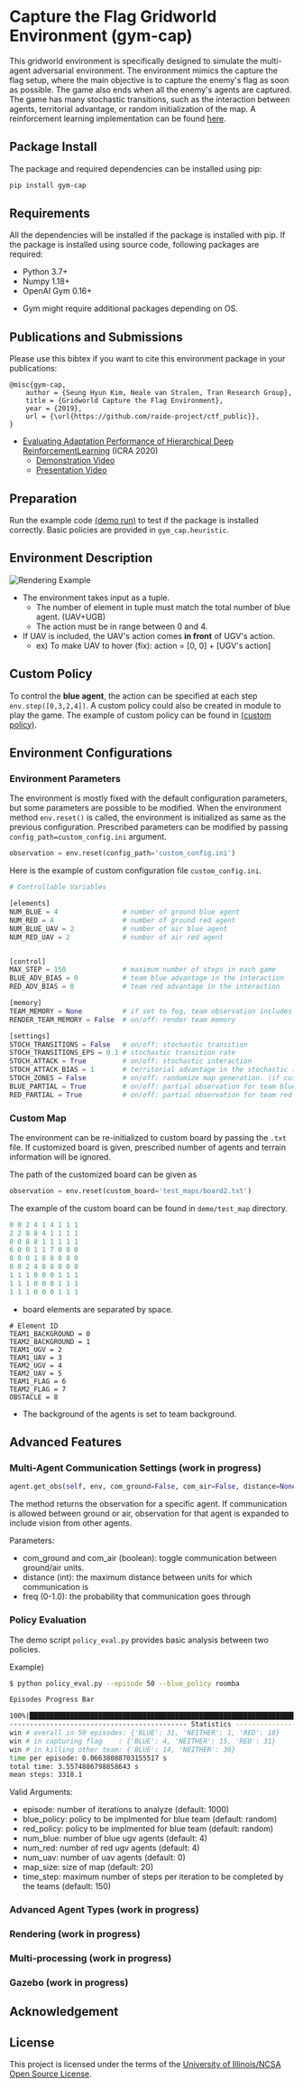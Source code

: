 # Capture the Flag Gridworld Environment (gym-cap)

This gridworld environment is specifically designed to simulate the multi-agent adversarial environment.
The environment mimics the capture the flag setup, where the main objective is to capture the enemy's flag as soon as possible.
The game also ends when all the enemy's agents are captured.
The game has many stochastic transitions, such as the interaction between agents, territorial advantage, or random initialization of the map.
A reinforcement learning implementation can be found [here](https://github.com/raide-project/ctf_RL).

## Package Install

The package and required dependencies can be installed using pip:

``` sh
pip install gym-cap
```

## Requirements

All the dependencies will be installed if the package is installed with pip.
If the package is installed using source code, following packages are required:

- Python 3.7+
- Numpy 1.18+
- OpenAI Gym 0.16+

* Gym might require additional packages depending on OS.

## Publications and Submissions

Please use this bibtex if you want to cite this environment package in your publications:

```
@misc{gym-cap,
    author = {Seung Hyun Kim, Neale van Stralen, Tran Research Group},
    title = {Gridworld Capture the Flag Environment},
    year = {2019},
    url = {\url{https://github.com/raide-project/ctf_public}},
}
```

- [Evaluating Adaptation Performance of Hierarchical Deep ReinforcementLearning]() (ICRA 2020)
    - [Demonstration Video]()
    - [Presentation Video]()

## Preparation

Run the example code [(demo run)](demo/test.py) to test if the package is installed correctly.
Basic policies are provided in `gym_cap.heuristic`.

## Environment Description

![Rendering Example](figures/rendering_example.png)

- The environment takes input as a tuple.
    - The number of element in tuple must match the total number of blue agent. (UAV+UGB)
    - The action must be in range between 0 and 4.
- If UAV is included, the UAV's action comes __in front__ of UGV's action.
    - ex) To make UAV to hover (fix): action = [0, 0] + [UGV's action]

## Custom Policy

To control the __blue agent__, the action can be specified at each step `env.step([0,3,2,4])`.
A custom policy could also be created in module to play the game. 
The example of custom policy can be found in [(custom policy)](demo/demo_policy.py).

## Environment Configurations

### Environment Parameters

The environment is mostly fixed with the default configuration parameters, but some parameters are possible to be modified.
When the environment method `env.reset()` is called, the environment is initialized as same as the previous configuration.
Prescribed parameters can be modified by passing `config_path=custom_config.ini` argument.

``` py
observation = env.reset(config_path='custom_config.ini')
```

Here is the example of custom configuration file `custom_config.ini`.

``` py
# Controllable Variables

[elements]
NUM_BLUE = 4                # number of ground blue agent
NUM_RED = 4                 # number of ground red agent
NUM_BLUE_UAV = 2            # number of air blue agent
NUM_RED_UAV = 2             # number of air red agent


[control]
MAX_STEP = 150              # maximum number of steps in each game
BLUE_ADV_BIAS = 0           # team blue advantage in the interaction
RED_ADV_BIAS = 0            # team red advantage in the interaction

[memory]
TEAM_MEMORY = None          # if set to fog, team observation includes previously visited static environment
RENDER_TEAM_MEMORY = False  # on/off: render team memory

[settings]
STOCH_TRANSITIONS = False   # on/off: stochastic transition
STOCH_TRANSITIONS_EPS = 0.1 # stochastic transition rate
STOCH_ATTACK = True         # on/off: stochastic interaction
STOCH_ATTACK_BIAS = 1       # territorial advantage in the stochastic interaction
STOCH_ZONES = False         # on/off: randomize map generation. (if custom_board is give, this parameter is ignored)
BLUE_PARTIAL = True         # on/off: partial observation for team blue
RED_PARTIAL = True          # on/off: partial observation for team red
```

### Custom Map

The environment can be re-initialized to custom board by passing the `.txt` file.
If customized board is given, prescribed number of agents and terrain information will be ignored.

The path of the customized board can be given as
```py
observation = env.reset(custom_board='test_maps/board2.txt')
```

The example of the custom board can be found in `demo/test_map` directory.
```py
0 0 2 4 1 4 1 1 1
2 2 8 8 4 1 1 1 1
0 0 8 8 1 1 1 1 1
6 0 0 1 1 7 0 0 0
0 0 0 1 8 8 0 0 0
0 0 2 4 8 8 0 0 0
1 1 1 0 0 0 1 1 1
1 1 1 0 0 0 1 1 1
1 1 1 0 0 0 1 1 1
```

* board elements are separated by space.

```
# Element ID
TEAM1_BACKGROUND = 0
TEAM2_BACKGROUND = 1
TEAM1_UGV = 2
TEAM1_UAV = 3
TEAM2_UGV = 4
TEAM2_UAV = 5
TEAM1_FLAG = 6
TEAM2_FLAG = 7
OBSTACLE = 8
```

* The background of the agents is set to team background.

## Advanced Features

### Multi-Agent Communication Settings (work in progress)

```py
agent.get_obs(self, env, com_ground=False, com_air=False, distance=None, freq=1.0, *args)
```

The method returns the observation for a specific agent. If communication is allowed between ground or air, observation for that agent is expanded to include vision from other agents.

Parameters:

- com_ground and com_air (boolean): toggle communication between ground/air units. 
- distance (int): the maximum distance between units for which communication is  
- freq (0-1.0): the probability that communication goes through    

### Policy Evaluation

The demo script `policy_eval.py` provides basic analysis between two policies.

Example)
```bash
$ python policy_eval.py --episode 50 --blue_policy roomba

Episodes Progress Bar

100%|██████████████████████████████████████████████████████████████████████████████████| 50/50 [00:03<00:00, 14.66it/s]
-------------------------------------------- Statistics --------------------------------------
win # overall in 50 episodes: {'BLUE': 31, 'NEITHER': 1, 'RED': 18}
win # in capturing flag    : {'BLUE': 4, 'NEITHER': 15, 'RED': 31}
win # in killing other team: {'BLUE': 14, 'NEITHER': 36}
time per episode: 0.06638088703155517 s
total time: 3.5574886798858643 s
mean steps: 3318.1
```

Valid Arguments:

- episode: number of iterations to analyze (default: 1000)
- blue_policy: policy to be implmented for blue team (default: random)
- red_policy: policy to be implmented for blue team (default: random)
- num_blue: number of blue ugv agents (default: 4)
- num_red: number of red ugv agents (default: 4)
- num_uav: number of uav agents (default: 0)
- map_size: size of map (default: 20)
- time_step: maximum number of steps per iteration to be completed by the teams (default: 150)


### Advanced Agent Types (work in progress)

### Rendering (work in progress)

### Multi-processing (work in progress)

### Gazebo (work in progress)

## Acknowledgement

## License

This project is licensed under the terms of the [University of Illinois/NCSA Open Source License](./LICENSE.md).

